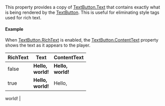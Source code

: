 This property provides a copy of [TextButton.Text](https://create.roblox.com/docs/reference/engine/classes/TextButton#Text) that contains exactly
what is being rendered by the [TextButton](https://create.roblox.com/docs/reference/engine/classes/TextButton). This is useful for eliminating
style tags used for rich text.

#### Example

When [TextButton.RichText](https://create.roblox.com/docs/reference/engine/classes/TextButton#RichText) is enabled, the [TextButton.ContentText](https://create.roblox.com/docs/reference/engine/classes/TextButton#ContentText)
property shows the text as it appears to the player.

| RichText | Text                      | ContentText               |
| -------- | ------------------------- | ------------------------- |
| false    | <b>Hello,<br/> world!</b> | <b>Hello,<br/> world!</b> |
| true     | <b>Hello,<br/> world!</b> | Hello,

 world!           |